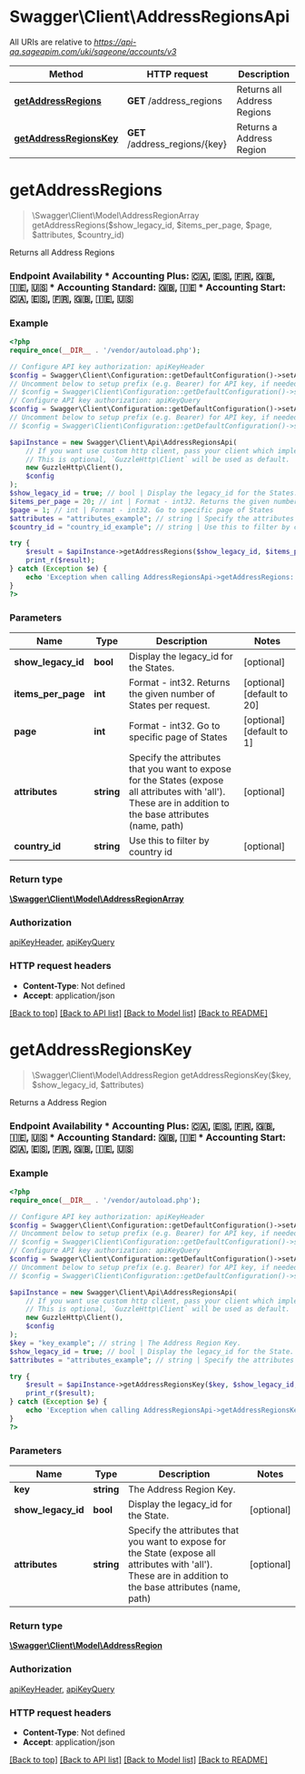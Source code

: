 # Swagger\Client\AddressRegionsApi

All URIs are relative to *https://api-qa.sageapim.com/uki/sageone/accounts/v3*

Method | HTTP request | Description
------------- | ------------- | -------------
[**getAddressRegions**](AddressRegionsApi.md#getAddressRegions) | **GET** /address_regions | Returns all Address Regions
[**getAddressRegionsKey**](AddressRegionsApi.md#getAddressRegionsKey) | **GET** /address_regions/{key} | Returns a Address Region


# **getAddressRegions**
> \Swagger\Client\Model\AddressRegionArray getAddressRegions($show_legacy_id, $items_per_page, $page, $attributes, $country_id)

Returns all Address Regions

### Endpoint Availability  * Accounting Plus: 🇨🇦, 🇪🇸, 🇫🇷, 🇬🇧, 🇮🇪, 🇺🇸 * Accounting Standard: 🇬🇧, 🇮🇪 * Accounting Start: 🇨🇦, 🇪🇸, 🇫🇷, 🇬🇧, 🇮🇪, 🇺🇸

### Example
```php
<?php
require_once(__DIR__ . '/vendor/autoload.php');

// Configure API key authorization: apiKeyHeader
$config = Swagger\Client\Configuration::getDefaultConfiguration()->setApiKey('Ocp-Apim-Subscription-Key', 'YOUR_API_KEY');
// Uncomment below to setup prefix (e.g. Bearer) for API key, if needed
// $config = Swagger\Client\Configuration::getDefaultConfiguration()->setApiKeyPrefix('Ocp-Apim-Subscription-Key', 'Bearer');
// Configure API key authorization: apiKeyQuery
$config = Swagger\Client\Configuration::getDefaultConfiguration()->setApiKey('subscription-key', 'YOUR_API_KEY');
// Uncomment below to setup prefix (e.g. Bearer) for API key, if needed
// $config = Swagger\Client\Configuration::getDefaultConfiguration()->setApiKeyPrefix('subscription-key', 'Bearer');

$apiInstance = new Swagger\Client\Api\AddressRegionsApi(
    // If you want use custom http client, pass your client which implements `GuzzleHttp\ClientInterface`.
    // This is optional, `GuzzleHttp\Client` will be used as default.
    new GuzzleHttp\Client(),
    $config
);
$show_legacy_id = true; // bool | Display the legacy_id for the States.
$items_per_page = 20; // int | Format - int32. Returns the given number of States per request.
$page = 1; // int | Format - int32. Go to specific page of States
$attributes = "attributes_example"; // string | Specify the attributes that you want to expose for the States (expose all attributes with 'all'). These are in addition to the base attributes (name, path)
$country_id = "country_id_example"; // string | Use this to filter by country id

try {
    $result = $apiInstance->getAddressRegions($show_legacy_id, $items_per_page, $page, $attributes, $country_id);
    print_r($result);
} catch (Exception $e) {
    echo 'Exception when calling AddressRegionsApi->getAddressRegions: ', $e->getMessage(), PHP_EOL;
}
?>
```

### Parameters

Name | Type | Description  | Notes
------------- | ------------- | ------------- | -------------
 **show_legacy_id** | **bool**| Display the legacy_id for the States. | [optional]
 **items_per_page** | **int**| Format - int32. Returns the given number of States per request. | [optional] [default to 20]
 **page** | **int**| Format - int32. Go to specific page of States | [optional] [default to 1]
 **attributes** | **string**| Specify the attributes that you want to expose for the States (expose all attributes with &#39;all&#39;). These are in addition to the base attributes (name, path) | [optional]
 **country_id** | **string**| Use this to filter by country id | [optional]

### Return type

[**\Swagger\Client\Model\AddressRegionArray**](../Model/AddressRegionArray.md)

### Authorization

[apiKeyHeader](../../README.md#apiKeyHeader), [apiKeyQuery](../../README.md#apiKeyQuery)

### HTTP request headers

 - **Content-Type**: Not defined
 - **Accept**: application/json

[[Back to top]](#) [[Back to API list]](../../README.md#documentation-for-api-endpoints) [[Back to Model list]](../../README.md#documentation-for-models) [[Back to README]](../../README.md)

# **getAddressRegionsKey**
> \Swagger\Client\Model\AddressRegion getAddressRegionsKey($key, $show_legacy_id, $attributes)

Returns a Address Region

### Endpoint Availability  * Accounting Plus: 🇨🇦, 🇪🇸, 🇫🇷, 🇬🇧, 🇮🇪, 🇺🇸 * Accounting Standard: 🇬🇧, 🇮🇪 * Accounting Start: 🇨🇦, 🇪🇸, 🇫🇷, 🇬🇧, 🇮🇪, 🇺🇸

### Example
```php
<?php
require_once(__DIR__ . '/vendor/autoload.php');

// Configure API key authorization: apiKeyHeader
$config = Swagger\Client\Configuration::getDefaultConfiguration()->setApiKey('Ocp-Apim-Subscription-Key', 'YOUR_API_KEY');
// Uncomment below to setup prefix (e.g. Bearer) for API key, if needed
// $config = Swagger\Client\Configuration::getDefaultConfiguration()->setApiKeyPrefix('Ocp-Apim-Subscription-Key', 'Bearer');
// Configure API key authorization: apiKeyQuery
$config = Swagger\Client\Configuration::getDefaultConfiguration()->setApiKey('subscription-key', 'YOUR_API_KEY');
// Uncomment below to setup prefix (e.g. Bearer) for API key, if needed
// $config = Swagger\Client\Configuration::getDefaultConfiguration()->setApiKeyPrefix('subscription-key', 'Bearer');

$apiInstance = new Swagger\Client\Api\AddressRegionsApi(
    // If you want use custom http client, pass your client which implements `GuzzleHttp\ClientInterface`.
    // This is optional, `GuzzleHttp\Client` will be used as default.
    new GuzzleHttp\Client(),
    $config
);
$key = "key_example"; // string | The Address Region Key.
$show_legacy_id = true; // bool | Display the legacy_id for the State.
$attributes = "attributes_example"; // string | Specify the attributes that you want to expose for the State (expose all attributes with 'all'). These are in addition to the base attributes (name, path)

try {
    $result = $apiInstance->getAddressRegionsKey($key, $show_legacy_id, $attributes);
    print_r($result);
} catch (Exception $e) {
    echo 'Exception when calling AddressRegionsApi->getAddressRegionsKey: ', $e->getMessage(), PHP_EOL;
}
?>
```

### Parameters

Name | Type | Description  | Notes
------------- | ------------- | ------------- | -------------
 **key** | **string**| The Address Region Key. |
 **show_legacy_id** | **bool**| Display the legacy_id for the State. | [optional]
 **attributes** | **string**| Specify the attributes that you want to expose for the State (expose all attributes with &#39;all&#39;). These are in addition to the base attributes (name, path) | [optional]

### Return type

[**\Swagger\Client\Model\AddressRegion**](../Model/AddressRegion.md)

### Authorization

[apiKeyHeader](../../README.md#apiKeyHeader), [apiKeyQuery](../../README.md#apiKeyQuery)

### HTTP request headers

 - **Content-Type**: Not defined
 - **Accept**: application/json

[[Back to top]](#) [[Back to API list]](../../README.md#documentation-for-api-endpoints) [[Back to Model list]](../../README.md#documentation-for-models) [[Back to README]](../../README.md)

